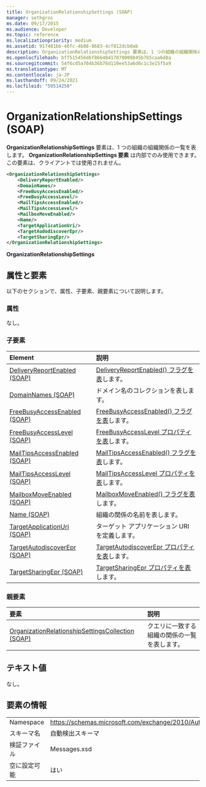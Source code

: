 ```yaml
---
title: OrganizationRelationshipSettings (SOAP)
manager: sethgros
ms.date: 09/17/2015
ms.audience: Developer
ms.topic: reference
ms.localizationpriority: medium
ms.assetid: 917481bb-46fc-4b88-8683-4cf812dcb0ab
description: OrganizationRelationshipSettings 要素は、1 つの組織の組織関係の一覧を表します。 OrganizationRelationshipSettings 要素は内部でのみ使用できます。 この要素は、クライアントでは使用されません。
ms.openlocfilehash: bff515456d6f86648417070008845b7b5caa6d8a
ms.sourcegitcommit: 54f6cd5a704b36b76d110ee53a6d6c1c3e15f5a9
ms.translationtype: MT
ms.contentlocale: ja-JP
ms.lasthandoff: 09/24/2021
ms.locfileid: "59514250"
---
```

# <a name="organizationrelationshipsettings-soap"></a>OrganizationRelationshipSettings (SOAP)

**OrganizationRelationshipSettings** 要素は、1 つの組織の組織関係の一覧を表します。 **OrganizationRelationshipSettings 要素** は内部でのみ使用できます。 この要素は、クライアントでは使用されません。 
  
```XML
<OrganizationRelationshipSettings>
    <DeliveryReportEnabled/>
    <DomainNames/>
    <FreeBusyAccessEnabled/>
    <FreeBusyAccessLevel/>
    <MailTipsAccessEnabled/>
    <MailTipsAccessLevel/>
    <MailboxMoveEnabled/>
    <Name/>
    <TargetApplicationUri/>
    <TargetAudodiscoverEpr/>
    <TargetSharingEpr/>
</OrganizationRelationshipSettings>
```

 **OrganizationRelationshipSettings**
## <a name="attributes-and-elements"></a>属性と要素

以下のセクションで、属性、子要素、親要素について説明します。
  
### <a name="attributes"></a>属性

なし。
  
### <a name="child-elements"></a>子要素

|**Element**|**説明**|
|:-----|:-----|
|[DeliveryReportEnabled (SOAP)](deliveryreportenabled-soap.md) <br/> |[DeliveryReportEnabled() フラグを表](https://msdn.microsoft.com/library/Microsoft.Exchange.SoapWebClient.AutoDiscover.OrganizationRelationshipSettings.DeliveryReportEnabled.aspx)します。  <br/> |
|[DomainNames (SOAP)](domainnames-soap.md) <br/> |ドメイン名のコレクションを表します。  <br/> |
|[FreeBusyAccessEnabled (SOAP)](freebusyaccessenabled-soap.md) <br/> |[FreeBusyAccessEnabled() フラグを表](https://msdn.microsoft.com/library/Microsoft.Exchange.SoapWebClient.AutoDiscover.OrganizationRelationshipSettings.FreeBusyAccessEnabled.aspx)します。  <br/> |
|[FreeBusyAccessLevel (SOAP)](freebusyaccesslevel-soap.md) <br/> |[FreeBusyAccessLevel プロパティを表](https://msdn.microsoft.com/library/Microsoft.Exchange.Data.Directory.SystemConfiguration.OrganizationRelationship.FreeBusyAccessLevel.aspx)します。  <br/> |
|[MailTipsAccessEnabled (SOAP)](mailtipsaccessenabled-soap.md) <br/> |[MailTipsAccessEnabled() フラグを表](https://msdn.microsoft.com/library/Microsoft.Exchange.SoapWebClient.AutoDiscover.OrganizationRelationshipSettings.MailTipsAccessEnabled.aspx)します。  <br/> |
|[MailTipsAccessLevel (SOAP)](mailtipsaccesslevel-soap.md) <br/> |[MailTipsAccessLevel プロパティを表](https://msdn.microsoft.com/library/Microsoft.Exchange.Data.Directory.SystemConfiguration.OrganizationRelationship.MailTipsAccessLevel.aspx)します。  <br/> |
|[MailboxMoveEnabled (SOAP)](mailboxmoveenabled-soap.md) <br/> |[MailboxMoveEnabled() フラグを表](https://msdn.microsoft.com/library/Microsoft.Exchange.SoapWebClient.AutoDiscover.OrganizationRelationshipSettings.MailboxMoveEnabled.aspx)します。  <br/> |
|[Name (SOAP)](name-soap.md) <br/> |組織の関係の名前を表します。  <br/> |
|[TargetApplicationUri (SOAP)](targetapplicationuri-soap.md) <br/> |ターゲット アプリケーション URI を定義します。  <br/> |
|[TargetAutodiscoverEpr (SOAP)](targetautodiscoverepr-soap.md) <br/> |[TargetAutodiscoverEpr プロパティを表](https://msdn.microsoft.com/library/Microsoft.Exchange.Data.Directory.SystemConfiguration.OrganizationRelationship.TargetAutodiscoverEpr.aspx)します。  <br/> |
|[TargetSharingEpr (SOAP)](targetsharingepr-soap.md) <br/> |[TargetSharingEpr プロパティを表](https://msdn.microsoft.com/library/Microsoft.Exchange.Data.Directory.SystemConfiguration.OrganizationRelationship.TargetSharingEpr.aspx)します。  <br/> |
   
### <a name="parent-elements"></a>親要素

|**要素**|**説明**|
|:-----|:-----|
|[OrganizationRelationshipSettingsCollection (SOAP)](organizationrelationshipsettingscollection-soap.md) <br/> |クエリに一致する組織の関係の一覧を表します。  <br/> |
   
## <a name="text-value"></a>テキスト値

なし。
  
## <a name="element-information"></a>要素の情報

|||
|:-----|:-----|
|Namespace  <br/> |https://schemas.microsoft.com/exchange/2010/Autodiscover  <br/> |
|スキーマ名  <br/> |自動検出スキーマ  <br/> |
|検証ファイル  <br/> |Messages.xsd  <br/> |
|空に設定可能  <br/> |はい  <br/> |
   

